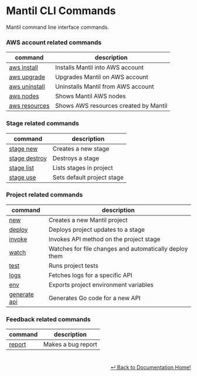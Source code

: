 # Mantil CLI Commands

Mantil command line interface commands.

### AWS account related commands

| command | description |
| --------| ----------- | 
| [aws install](mantil_aws_install.md) | Installs Mantil into AWS account |
| [aws upgrade](mantil_aws_upgrade.md) | Upgrades Mantil on AWS account |
| [aws uninstall](mantil_aws_uninstall.md) | Uninstalls Mantil from AWS account |
| [aws nodes](mantil_aws_nodes.md) | Shows Mantil AWS nodes |
| [aws resources](mantil_aws_resources.md) | Shows AWS resources created by Mantil |


### Stage related commands

| command | description |
| --------| ----------- | 
| [stage new](mantil_stage_new.md) | Creates a new stage |
| [stage destroy](mantil_stage_destroy.md) | Destroys a stage |
| [stage list](mantil_stage_list.md) | Lists stages in project |
| [stage use](mantil_stage_use.md) | Sets default project stage |

### Project related commands

| command | description |
| --------| ----------- | 
| [new](mantil_new.md) | Creates a new Mantil project |
| [deploy](mantil_deploy.md) | Deploys project updates to a stage |
| [invoke](mantil_invoke.md) | Invokes API method on the project stage |
| [watch](mantil_watch.md) | Watches for file changes and automatically deploy them |
| [test](mantil_test.md) | Runs project tests |
| [logs](mantil_logs.md) | Fetches logs for a specific API |
| [env](mantil_env.md) | Exports project environment variables |
| [generate api](mantil_generate_api.md) | Generates Go code for a new API |

### Feedback related commands

| command | description |
| --------| ----------- | 
| [report](mantil_report.md) | Makes a bug report |

#

<p align="right"> <a href="https://github.com/mantil-io/mantil/tree/master/docs#mantil-documentation">↵ Back to Documentation Home!</a></p>
